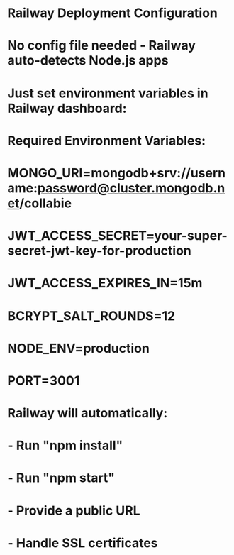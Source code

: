 # Railway Deployment Configuration
# No config file needed - Railway auto-detects Node.js apps
# Just set environment variables in Railway dashboard:
# 
# Required Environment Variables:
# MONGO_URI=mongodb+srv://username:password@cluster.mongodb.net/collabie
# JWT_ACCESS_SECRET=your-super-secret-jwt-key-for-production
# JWT_ACCESS_EXPIRES_IN=15m
# BCRYPT_SALT_ROUNDS=12
# NODE_ENV=production
# PORT=3001
#
# Railway will automatically:
# - Run "npm install"  
# - Run "npm start"
# - Provide a public URL
# - Handle SSL certificates
